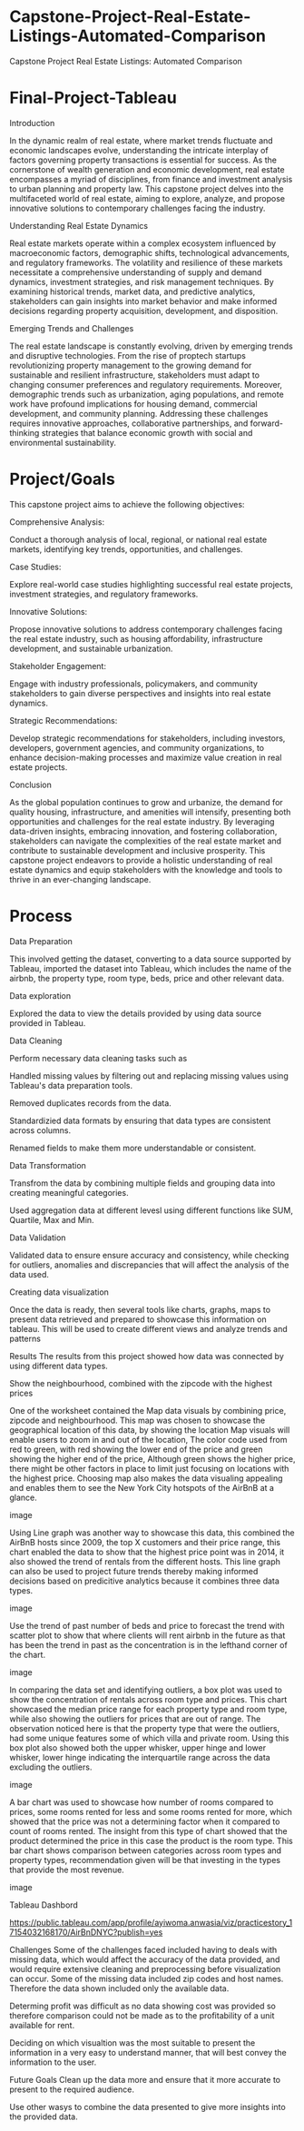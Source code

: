 # Capstone-Project-Real-Estate-Listings-Automated-Comparison
Capstone Project Real Estate Listings: Automated Comparison



# Final-Project-Tableau


Introduction

In the dynamic realm of real estate, where market trends fluctuate and economic landscapes evolve, understanding the intricate interplay of factors governing property transactions is essential for success. As the cornerstone of wealth generation and economic development, real estate encompasses a myriad of disciplines, from finance and investment analysis to urban planning and property law. This capstone project delves into the multifaceted world of real estate, aiming to explore, analyze, and propose innovative solutions to contemporary challenges facing the industry.

Understanding Real Estate Dynamics

Real estate markets operate within a complex ecosystem influenced by macroeconomic factors, demographic shifts, technological advancements, and regulatory frameworks. The volatility and resilience of these markets necessitate a comprehensive understanding of supply and demand dynamics, investment strategies, and risk management techniques. By examining historical trends, market data, and predictive analytics, stakeholders can gain insights into market behavior and make informed decisions regarding property acquisition, development, and disposition.

Emerging Trends and Challenges

The real estate landscape is constantly evolving, driven by emerging trends and disruptive technologies. From the rise of proptech startups revolutionizing property management to the growing demand for sustainable and resilient infrastructure, stakeholders must adapt to changing consumer preferences and regulatory requirements. Moreover, demographic trends such as urbanization, aging populations, and remote work have profound implications for housing demand, commercial development, and community planning. Addressing these challenges requires innovative approaches, collaborative partnerships, and forward-thinking strategies that balance economic growth with social and environmental sustainability.


# Project/Goals

This capstone project aims to achieve the following objectives:

Comprehensive Analysis: 

Conduct a thorough analysis of local, regional, or national real estate markets, identifying key trends, opportunities, and challenges.

Case Studies: 

Explore real-world case studies highlighting successful real estate projects, investment strategies, and regulatory frameworks.

Innovative Solutions:

Propose innovative solutions to address contemporary challenges facing the real estate industry, such as housing affordability, infrastructure development, and sustainable urbanization.

Stakeholder Engagement: 

Engage with industry professionals, policymakers, and community stakeholders to gain diverse perspectives and insights into real estate dynamics.

Strategic Recommendations: 

Develop strategic recommendations for stakeholders, including investors, developers, government agencies, and community organizations, to enhance decision-making processes and maximize value creation in real estate projects.

Conclusion

As the global population continues to grow and urbanize, the demand for quality housing, infrastructure, and amenities will intensify, presenting both opportunities and challenges for the real estate industry. By leveraging data-driven insights, embracing innovation, and fostering collaboration, stakeholders can navigate the complexities of the real estate market and contribute to sustainable development and inclusive prosperity. This capstone project endeavors to provide a holistic understanding of real estate dynamics and equip stakeholders with the knowledge and tools to thrive in an ever-changing landscape.



# Process

Data Preparation

This involved getting the dataset, converting to a data source supported by Tableau, imported the dataset into Tableau, which includes the name of the airbnb, the property type, room type, beds, price and other relevant data.

Data exploration

Explored the data to view the details provided by using data source provided in Tableau.

Data Cleaning

Perform necessary data cleaning tasks such as

Handled missing values by filtering out and replacing missing values using Tableau's data preparation tools.

Removed duplicates records from the data.

Standardizied data formats by ensuring that data types are consistent across columns.

Renamed fields to make them more understandable or consistent.

Data Transformation

Transfrom the data by combining multiple fields and grouping data into creating meaningful categories.

Used aggregation data at different levesl using different functions like SUM, Quartile, Max and Min.

Data Validation

Validated data to ensure ensure accuracy and consistency, while checking for outliers, anomalies and discrepancies that will affect the analysis of the data used.

Creating data visualization

Once the data is ready, then several tools like charts, graphs, maps to present data retrieved and prepared to showcase this information on tableau. This will be used to create different views and analyze trends and patterns

Results
The results from this project showed how data was connected by using different data types.

Show the neighbourhood, combined with the zipcode with the highest prices

One of the worksheet contained the Map data visuals by combining price, zipcode and neighbourhood. This map was chosen to showcase the geographical location of this data, by showing the location Map visuals will enable users to zoom in and out of the location, The color code used from red to green, with red showing the lower end of the price and green showing the higher end of the price, Although green shows the higher price, there might be other factors in place to limit just focusing on locations with the highest price. Choosing map also makes the data visualing appealing and enables them to see the New York City hotspots of the AirBnB at a glance.

image

Using Line graph was another way to showcase this data, this combined the AirBnB hosts since 2009, the top X customers and their price range, this chart enabled the data to show that the highest price point was in 2014, it also showed the trend of rentals from the different hosts. This line graph can also be used to project future trends thereby making informed decisions based on predicitive analytics because it combines three data types.

image

Use the trend of past number of beds and price to forecast the trend with scatter plot to show that where clients will rent airbnb in the future as that has been the trend in past as the concentration is in the lefthand corner of the chart.

image

In comparing the data set and identifying outliers, a box plot was used to show the concentration of rentals across room type and prices. This chart showcased the median price range for each property type and room type, while also showing the outliers for prices that are out of range. The observation noticed here is that the property type that were the outliers, had some unique features some of which villa and private room. Using this box plot also showed both the upper whisker, upper hinge and lower whisker, lower hinge indicating the interquartile range across the data excluding the outliers.

image

A bar chart was used to showcase how number of rooms compared to prices, some rooms rented for less and some rooms rented for more, which showed that the price was not a determining factor when it compared to count of rooms rented. The insight from this type of chart showed that the product determined the price in this case the product is the room type. This bar chart shows comparison between categories across room types and property types, recommendation given will be that investing in the types that provide the most revenue.

image

Tableau Dashbord

https://public.tableau.com/app/profile/ayiwoma.anwasia/viz/practicestory_17154032168170/AirBnDNYC?publish=yes

Challenges
Some of the challenges faced included having to deals with missing data, which would affect the accuracy of the data provided, and would require extensive cleaning and preprocessing before visualization can occur. Some of the missing data included zip codes and host names. Therefore the data shown included only the available data.

Determing profit was difficult as no data showing cost was provided so therefore comparison could not be made as to the profitability of a unit available for rent.

Deciding on which visualtion was the most suitable to present the information in a very easy to understand manner, that will best convey the information to the user.

Future Goals
Clean up the data more and ensure that it more accurate to present to the required audience.

Use other wasys to combine the data presented to give more insights into the provided data.

